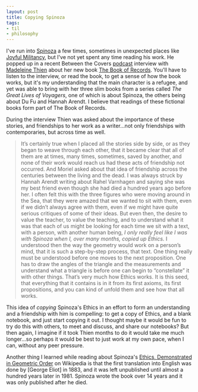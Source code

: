 ```yaml
---
layout: post
title: Copying Spinoza 
tags:
- til
- philosophy
---
```

 
I've run into [Spinoza] a few times, sometimes in unexpected places like [Joyful Militancy], but I've not yet spent any time reading his work. He popped up in a recent Between the Covers [podcast] interview with [Madeleine Thien] about her new book [The Book of Records]. You'll have to listen to the interview, or read the book, to get a sense of how the book works, but it's my understanding that the main character is a refugee, and yet was able to bring with her three slim books from a series called *The Great Lives of Voyagers*, one of which is about Spinoza, the others being about Du Fu and Hannah Arendt. I believe that readings of these fictional books form part of The Book of Records.

During the interview Thien was asked about the importance of these stories, and friendships to her work as a writer...not only friendships with contemporaries, but across time as well.

> It’s certainly true when I placed all the stories side by side, or as they began to weave through each other, that it became clear that all of them are at times, many times, sometimes, saved by another, and none of their work would reach us had these acts of friendship not occurred. And Moriel asked about that idea of friendship across the centuries between the living and the dead. I was always struck by Hannah Arendt writing about Rahel Varnhagen and saying she was my best friend even though she had died a hundred years ago before her. I often felt this with the three figures who were moving around in the Sea, that they were amazed that we wanted to sit with them, even if we didn’t always agree with them, even if we might have quite serious critiques of some of their ideas. But even then, the desire to value the teacher, to value the teaching, and to understand what it was that each of us might be looking for each time we sit with a text, with a person, with another human being, *I only really feel like I was with Spinoza when I, over many months, copied up Ethics.* I understood then the way the geometry would work on a person’s mind, that it is such a step-by-step process, that text. One thing really must be understood before one moves to the next proposition. One has to draw the angles of the triangle and the measurements and understand what a triangle is before one can begin to “constellate” it with other things. That’s very much how Ethics works. It is this seed, that everything that it contains is in it from its first axioms, its first propositions, and you can kind of unfold them and see how that all works. 

This idea of *copying* Spinoza's Ethics in an effort to form an understanding and a friendship with him is compelling: to get a copy of Ethics, and a blank notebook, and just start copying it out. I thought maybe it would be fun to try do this with others, to meet and discuss, and share our notebooks? But then again, I imagine if it took Thien months to do it would take me much longer...so perhaps it would be best to just work at my own pace, when I can, without any peer pressure.

Another thing I learned while reading about Spinoza's [Ethics, Demonstrated in Geometric Order] on Wikipedia is that the first translation into English was done by [George Eliot] in 1883, and it was left unpublished until almost a hundred years later in 1981. Spinoza wrote the book over 14 years and it was only published after he died.

[Joyful Militancy]: https://joyfulmilitancy.com/
[podcast]: https://tinhouse.com/podcast/madeleine-thien-the-book-of-records/
[The Book of Records]: https://bookshop.org/p/books/the-book-of-records-madeleine-thien/21798601
[Spinoza]: https://en.wikipedia.org/wiki/Baruch_Spinoza
[Madeleine Thien]: https://en.wikipedia.org/wiki/Madeleine_Thien
[Ethics, Demonstrated in Geometric Order]: https://en.wikipedia.org/wiki/Spinoza%27s_Ethics



